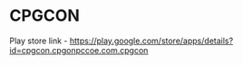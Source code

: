 # CPGCON
Play store link - https://play.google.com/store/apps/details?id=cpgcon.cpgonpccoe.com.cpgcon
